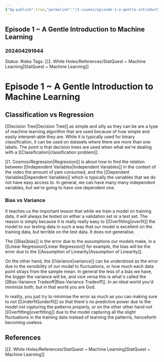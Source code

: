 ```yaml
---
{"dg-publish":true,"permalink":"/1-cosmos/episode-1-a-gentle-introduction-to-machine-learning/"}
---
```



## Episode  1 ~ A Gentle Introduction to Machine Learning
### 202404291944
Status: #idea
Tags: [[2. White Holes/References/StatQuest ~ Machine Learning\|StatQuest ~ Machine Learning]]
# Episode  1 ~ A Gentle Introduction to Machine Learning

## Classification vs Regression
[[Decision Tree\|Decision Tree]] as simple and silly as they can be are a type of machine learning algorithm that are used because of how simple and easily interpret-able they are. While it is typically used for binary classification, it can be used on datasets where there are more than one labels. The point is that decision trees are used when what we're dealing with a [[Classification\|classification problem]].

[[1. Cosmos/Regression\|Regression]] is about how to find the relation between [[Independent Variables\|Independent Variables]] in the context of the video the amount of yam consumed, and the [[Dependent Variables\|Dependent Variables]] which is typically the variables that we do not have easy access to. In general, we can have many many independent variables, but we're going to have one dependent one. 

### Bias vs Variance
It teaches us the important lesson that while we train a model on training data, it will always be tested on either a validation set or a test set. The reason is simply because it is really really easy to [[Overfitting\|overfit]] the model to our testing data in such a way that our model is excellent on the training data, but terrible on the test data. It does not generalise.

The [[Bias\|bias]] is the error due to the assumptions our models make, in a [[Linear Regression\|Linear Regression]] for example, the bias will be the error due to the [[Assumption of Linearity\|Assumption of Linearity]].

On the other hand, the [[Variance\|variance]] can be understood as the error due to the sensibility of our model to fluctuations, or how much each data point strays from the sample mean. In general the less of a bias we have, the bigger the variance will be, and vice versa this is what's called the  [[Bias-Variance Tradeoff\|Bias-Variance Tradeoff]]. In an  ideal world you'd minimize both, but in that world you are God. 

In reality, you just try to minimise the error as much as you can making sure to not [[Underfit\|underfit]] so that there's no predictive power due to the model not capturing the patterns properly, or on the other other hand not [[Overfitting\|overfitting]] due to the model capturing all the slight fluctuations in the training data instead of learning the patterns, henceforth becoming useless.


## References
[[2. White Holes/References/StatQuest ~ Machine Learning\|StatQuest ~ Machine Learning]]